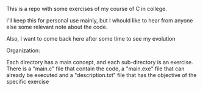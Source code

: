 This is a repo with some exercises of my course of C in college. 

I'll keep this for personal use mainly, but I whould like to hear from anyone else some relevant note about the code.

Also, I want to come back here after some time to see my evolution

Organization:

Each directory has a main concept, and each sub-directory is an exercise. There is a "main.c" file that contain the code, a "main.exe" file that can already be executed and a "description.txt" file that has the objective of the specific exercise